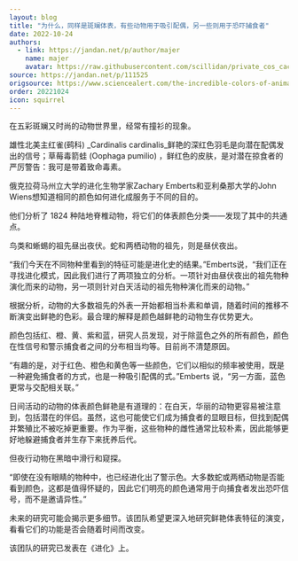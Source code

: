 ```yaml
---
layout: blog
title: "为什么，同样是斑斓体表，有些动物用于吸引配偶，另一些则用于恐吓捕食者"
date: 2022-10-24
authors:
  - link: https://jandan.net/p/author/majer
    name: majer
    avatar: https://raw.githubusercontent.com/scillidan/private_cos_cache/main/avater/jin.png
source: https://jandan.net/p/111525
origsource: https://www.sciencealert.com/the-incredible-colors-of-animals-mean-different-things-but-we-just-found-a-pattern
order: 20221024
icon: squirrel
---
```


在五彩斑斓又时尚的动物世界里，经常有撞衫的现象。

雄性北美主红雀(鹀科) _Cardinalis cardinalis_鲜艳的深红色羽毛是向潜在配偶发出的信号；草莓毒箭蛙 (Oophaga pumilio) ，鲜红色的皮肤，是对潜在掠食者的严厉警告：我可是带着致命毒素。

俄克拉荷马州立大学的进化生物学家Zachary Emberts和亚利桑那大学的John Wiens想知道相同的颜色如何进化成服务于不同的目的。

他们分析了 1824 种陆地脊椎动物，将它们的体表颜色分类——发现了其中的共通点。

鸟类和蜥蜴的祖先昼出夜伏。蛇和两栖动物的祖先，则是昼伏夜出。

“我们今天在不同物种里看到的特征可能是进化史的结果。”Emberts说，“我们正在寻找进化模式，因此我们进行了两项独立的分析。一项针对由昼伏夜出的祖先物种演化而来的动物，另一项则针对白天活动的祖先物种演化而来的动物。”

根据分析，动物的大多数祖先的外表一开始都相当朴素和单调，随着时间的推移不断演变出鲜艳的色彩。最合理的解释是颜色越鲜艳的动物生存优势更大。

颜色包括红、橙、黄、紫和蓝，研究人员发现，对于除蓝色之外的所有颜色，颜色在性信号和警示捕食者之间的分布相当均等。目前尚不清楚原因。

“有趣的是，对于红色、橙色和黄色等一些颜色，它们以相似的频率被使用，既是一种避免捕食者的方式，也是一种吸引配偶的式。”Emberts 说，“另一方面，蓝色更常与交配相关联。”

日间活动的动物的体表颜色鲜艳是有道理的：在白天，华丽的动物更容易被注意到，包括潜在的伴侣。虽然，这也可能使它们成为捕食者的显眼目标，但找到配偶并繁殖比不被吃掉更重要。作为平衡，这些物种的雌性通常比较朴素，因此能够更好地躲避捕食者并生存下来抚养后代。

但夜行动物在黑暗中滑行和窥探。

“即使在没有眼睛的物种中，也已经进化出了警示色。大多数蛇或两栖动物是否能看到颜色，这都是值得怀疑的，因此它们明亮的颜色通常用于向捕食者发出恐吓信号，而不是邀请异性。”

未来的研究可能会揭示更多细节。该团队希望更深入地研究鲜艳体表特征的演变，看看它们的功能是否会随着时间而改变。

该团队的研究已发表在《进化》上。